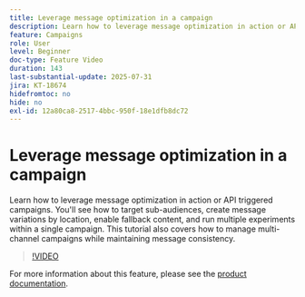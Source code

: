 ```yaml
---
title: Leverage message optimization in a campaign
description: Learn how to leverage message optimization in action or API triggered campaigns. You'll see how to target sub-audiences, create message variations by location, enable fallback content, and run multiple experiments within a single campaign. This tutorial also covers how to manage multi-channel campaigns while maintaining message consistency.
feature: Campaigns
role: User
level: Beginner
doc-type: Feature Video
duration: 143
last-substantial-update: 2025-07-31
jira: KT-18674
hidefromtoc: no
hide: no
exl-id: 12a80ca8-2517-4bbc-950f-18e1dfb8dc72
---
```

# Leverage message optimization in a campaign

Learn how to leverage message optimization in action or API triggered campaigns. You'll see how to target sub-audiences, create message variations by location, enable fallback content, and run multiple experiments within a single campaign. This tutorial also covers how to manage multi-channel campaigns while maintaining message consistency.

>[!VIDEO](https://video.tv.adobe.com/v/3470368/?learn=on&enablevpops)

For more information about this feature, please see the [product documentation](https://experienceleague.adobe.com/en/docs/journey-optimizer/using/campaigns/action-campaigns/campaigns-message-optimization).
